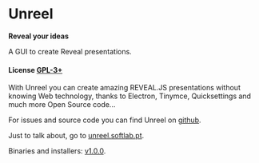 # Unreel

**Reveal your ideas**

A GUI to create Reveal presentations.

#### License [GPL-3+](LICENSE)

With Unreel you can create amazing REVEAL.JS presentations without knowing Web technology, thanks to Electron, Tinymce, Quicksettings and much more Open Source code...

For issues and source code you can find Unreel on [github](https://github.com/linux-man/unreel).

Just to talk about, go to [unreel.softlab.pt](http://unreel.softlab.pt).

Binaries and installers: [v1.0.0](https://github.com/linux-man/unreel/releases).
